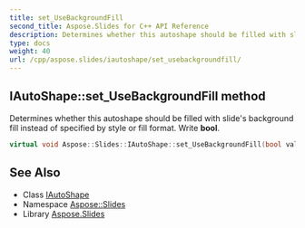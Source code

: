 ```yaml
---
title: set_UseBackgroundFill
second_title: Aspose.Slides for C++ API Reference
description: Determines whether this autoshape should be filled with slide's background fill instead of specified by style or fill format. Write bool.
type: docs
weight: 40
url: /cpp/aspose.slides/iautoshape/set_usebackgroundfill/
---
```

## IAutoShape::set_UseBackgroundFill method


Determines whether this autoshape should be filled with slide's background fill instead of specified by style or fill format. Write **bool**.

```cpp
virtual void Aspose::Slides::IAutoShape::set_UseBackgroundFill(bool value)=0
```

## See Also

* Class [IAutoShape](../)
* Namespace [Aspose::Slides](../../)
* Library [Aspose.Slides](../../../)
